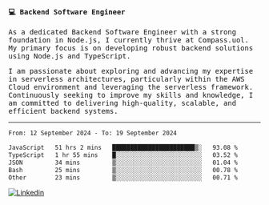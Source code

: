 
<samp>
  
#### 💻 Backend Software Engineer

As a dedicated Backend Software Engineer with a strong foundation in Node.js, I currently thrive at Compass.uol. My primary focus is on developing robust backend solutions using Node.js and TypeScript.

I am passionate about exploring and advancing my expertise in serverless architectures, particularly within the AWS Cloud environment and leveraging the serverless framework. Continuously seeking to improve my skills and knowledge, I am committed to delivering high-quality, scalable, and efficient backend systems.

---

<!--START_SECTION:waka-->

```txt
From: 12 September 2024 - To: 19 September 2024

JavaScript   51 hrs 2 mins   ███████████████████████▒░   93.08 %
TypeScript   1 hr 55 mins    █░░░░░░░░░░░░░░░░░░░░░░░░   03.52 %
JSON         34 mins         ▒░░░░░░░░░░░░░░░░░░░░░░░░   01.04 %
Bash         25 mins         ▒░░░░░░░░░░░░░░░░░░░░░░░░   00.78 %
Other        23 mins         ▒░░░░░░░░░░░░░░░░░░░░░░░░   00.71 %
```

<!--END_SECTION:waka-->
  
</samp>

[![Linkedin](https://img.shields.io/badge/-Mateus%20Garcia-c080ff?style=flat-square&logo=Linkedin&logoColor=white&link=https://www.linkedin.com/in/mpgxc)](https://www.linkedin.com/in/mateusogarcia) 
